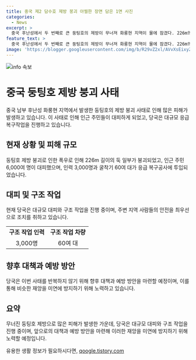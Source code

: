```yaml
---
title: 중국 제2 담수호 제방 붕괴 아찔한 장면 담은 1면 사진
categories:
  - News
excerpt: >
  중국 후난성에서 두 번째로 큰 둥팅호의 제방이 무너져 화룽현 지역이 물에 잠겼다. 226m의 둑이 붕괴되어 6,000여 명이 대피했고, 3,000명의 인력과 굴착기 60여 대가 응급 복구공사에 투입됐다. (150자)
feature_text: >
  중국 후난성에서 두 번째로 큰 둥팅호의 제방이 무너져 화룽현 지역이 물에 잠겼다. 226m의 둑이 붕괴되어 6,000여 명이 대피했고, 3,000명의 인력과 굴착기 60여 대가 응급 복구공사에 투입됐다. (150자)
image: 'https://blogger.googleusercontent.com/img/b/R29vZ2xl/AVvXsEixyZcFfHzMRdzZMjFBmAUKJYCLCGyLL1o632UiGVXcaFdKo_bkvkuCioo0uUKlGfBVcT3P84aROyZIXSBEx3Aw5nCQ3pTgDom1WDC4m8eifvWiAmWEEVb4x6G_l8C0QH225ldMjyaFvpxGEBGNO37VmDTDMHGhJPq73UglMfDca1-0aw/s1600/blogspot.png'
---
```


<p><img src="https://blogger.googleusercontent.com/img/b/R29vZ2xl/AVvXsEixyZcFfHzMRdzZMjFBmAUKJYCLCGyLL1o632UiGVXcaFdKo_bkvkuCioo0uUKlGfBVcT3P84aROyZIXSBEx3Aw5nCQ3pTgDom1WDC4m8eifvWiAmWEEVb4x6G_l8C0QH225ldMjyaFvpxGEBGNO37VmDTDMHGhJPq73UglMfDca1-0aw/s1600/blogspot.png" alt="info 속보" /></p>

<h1>중국 둥팅호 제방 붕괴 사태</h1>

<p data-ke-size="size16">중국 남부 후난성 화룽현 지역에서 발생한 둥팅호의 제방 붕괴 사태로 인해 많은 피해가 발생하고 있습니다. 이 사태로 인해 인근 주민들이 대피하게 되었고, 당국은 대규모 응급 복구작업을 진행하고 있습니다.</p>

<h2>현재 상황 및 피해 규모</h2>

<p data-ke-size="size16">둥팅호 제방 붕괴로 인한 폭우로 인해 226m 길이의 둑 일부가 붕괴되었고, 인근 주민 6,000여 명이 대피했으며, 인력 3,000명과 굴착기 60여 대가 응급 복구공사에 투입되었습니다.</p>

<h2>대피 및 구조 작업</h2>

<p data-ke-size="size16">현재 당국은 대규모 대피와 구조 작업을 진행 중이며, 주변 지역 사람들의 안전을 최우선으로 조치를 취하고 있습니다.</p>

<table>
    <tr>
        <td style="text-align: center; height: 17px;"><b>구조 작업 인력</b></td>
        <td style="text-align: center; height: 17px;"><b>구조 작업 차량</b></td>
    </tr>
    <tr>
        <td style="text-align: center; height: 17px;">3,000명</td>
        <td style="text-align: center; height: 17px;">60여 대</td>
    </tr>
</table>

<h2>향후 대책과 예방 방안</h2>

<p data-ke-size="size16">당국은 이번 사태를 반복하지 않기 위해 향후 대책과 예방 방안을 마련할 예정이며, 이를 통해 비슷한 재앙을 미연에 방지하기 위해 노력하고 있습니다.</p>

<h2>요약</h2>

<p data-ke-size="size16">무너진 둥팅호 제방으로 많은 피해가 발생한 가운데, 당국은 대규모 대피와 구조 작업을 진행 중이며, 앞으로의 대책과 예방 방안을 마련해 이러한 재앙을 미연에 방지하기 위해 노력할 예정입니다.</p>
유용한 생활 정보가 필요하시다면, <a href="https://qoogle.tistory.com" rel="dofollow">qoogle.tistory.com</a>


